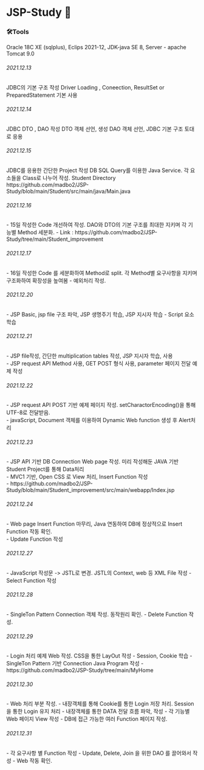 <H1><B>JSP-Study 📕</b></H1>

<H3>🛠Tools<br></H3>
Oracle 18C XE (sqlplus), Eclips 2021-12, JDK-java SE 8, Server - apache Tomcat 9.0

<H6>2021.12.13<br></H6>
JDBC의 기본 구조 작성
Driver Loading , Coneection, ResultSet or PreparedStatement 기본 사용

<H6>2021.12.14<br></H6>
JDBC DTO , DAO 작성
DTO 객체 선언, 생성
DAO 객체 선언, JDBC 기본 구조 토대로 응용

<H6>2021.12.15<br></H6>
JDBC를 응용한 간단한 Project 작성
DB SQL Query를 이용한 Java Service.
각 요소들을 Class로 나누어 작성.
Student Directory https://github.com/madbo2/JSP-Study/blob/main/Student/src/main/java/Main.java

<H6>2021.12.16<br></H6>
- 15일 작성한 Code 개선하여 작성. DAO와 DTO의 기본 구조를 최대한 지키며 각 기능별 Method 세분화.
- Link : https://github.com/madbo2/JSP-Study/tree/main/Student_improvement

<H6>2021.12.17<br></H6>
 - 16일 작성한 Code 를 세분화하여 Method로 split. 각 Method별 요구사항을 지키며 구조화하여 확장성을 높여봄
 - 예외처리 작성.

<H6>2021.12.20<br></H6>
 - JSP Basic, jsp file 구조 파악, JSP 생명주기 학습, JSP 지시자 학습
 - Script 요소 학습

<H6>2021.12.21<br></H6>
 - JSP file작성, 간단한 multiplication tables 작성, JSP 지시자 학습, 사용 <br>
 - JSP request API Method 사용, GET POST 형식 사용, parameter 페이지 전달 예제 작성

<H6>2021.12.22<br></H6>
 - JSP request API POST 기반 예제 페이지 작성. setCharactorEncoding()을 통해 UTF-8로 전달받음. <br>
 - javaScript, Document 객체를 이용하여 Dynamic Web function 생성 후 Alert처리

<H6>2021.12.23<br></H6>
 - JSP API 기반 DB Connection Web page 작성. 미리 작성해둔 JAVA 기반 Student Project를 통해 Data처리<br>
 - MVC1 기반, Open CSS 로 View 처리, Insert Function 작성<br>
 - https://github.com/madbo2/JSP-Study/blob/main/Student_improvement/src/main/webapp/Index.jsp
 
<H6>2021.12.24<br></H6>
 - Web page Insert Function 마무리, Java 연동하여 DB에 정상적으로 Insert Function 작동 확인.<br>
 - Update Function 작성

<H6>2021.12.27<br></H6>
 - JavaScript 작성문 -> JSTL로 변경. JSTL의 Context, web 등 XML File 작성
 - Select Function 작성

<H6>2021.12.28<br></H6>
 - SingleTon Pattern Connection 객체 작성. 동작원리 확인.
 - Delete Function 작성.

<H6>2021.12.29<br></H6>
 - Login 처리 예제 Web 작성. CSS을 통한 LayOut 작성
 - Session, Cookie 학습
 - SingleTon Pattern 기반 Connection Java Program 작성
 - https://github.com/madbo2/JSP-Study/tree/main/MyHome

<H6>2021.12.30<br></H6>
 - Web 처리 부분 작성. 
 - 내장객체를 통해 Cookie를 통한 Login 저장 처리. Session을 통한 Login 유지 처리
 - 내장객체를 통한 DATA 전달 흐름 파악, 작성
 - 각 기능별 Web 페이지 View 작성
 - DB에 접근 가능한 여러 Function 페이지 작성.

<H6>2021.12.31<br></H6>
 - 각 요구사항 별 Function 작성
 - Update, Delete, Join 을 위한 DAO 를 끌어와서 작성
 - Web 작동 확인. 
